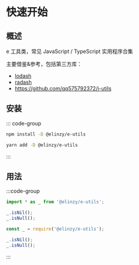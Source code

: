 # 快速开始

## 概述

e 工具类，常见 JavaScript / TypeScript 实用程序合集

主要借鉴&参考，包括第三方库：

- [lodash](https://github.com/lodash/lodash)
- [radash](https://github.com/sodiray/radash)
- https://github.com/qq575792372/i-utils

## 安装

::: code-group

```sh [npm]
npm install -D @elinzy/e-utils
```

```sh [yarn]
yarn add -D @elinzy/e-utils
```
:::

## 用法

:::code-group

```js [ESM]
import * as _ from '@elinzy/e-utils';

_.isNil();
_.isNull();
```

```js [CommonJs]
const _ = require('@elinzy/e-utils');

_.isNil();
_.isNull();
```
:::
